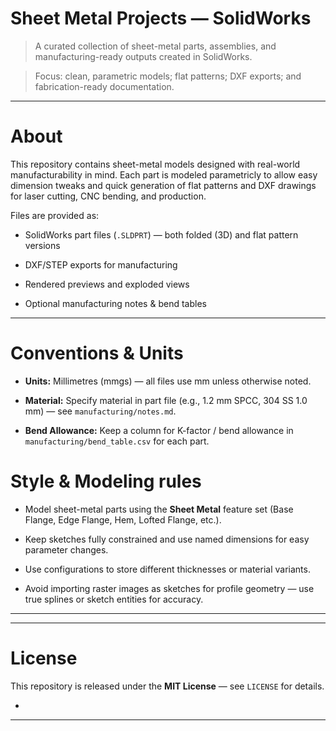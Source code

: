 # Sheet Metal Projects — SolidWorks

> A curated collection of sheet-metal parts, assemblies, and manufacturing-ready outputs created in SolidWorks.  

> Focus: clean, parametric models; flat patterns; DXF exports; and fabrication-ready documentation.



---

# About

This repository contains sheet-metal models designed with real-world manufacturability in mind. Each part is modeled parametricly to allow easy dimension tweaks and quick generation of flat patterns and DXF drawings for laser cutting, CNC bending, and production.

Files are provided as:

- SolidWorks part files (`.SLDPRT`) — both folded (3D) and flat pattern versions

- DXF/STEP exports for manufacturing

- Rendered previews and exploded views

- Optional manufacturing notes & bend tables



---

# Conventions & Units

- **Units:** Millimetres (mmgs) — all files use mm unless otherwise noted.  

- **Material:** Specify material in part file (e.g., 1.2 mm SPCC, 304 SS 1.0 mm) — see `manufacturing/notes.md`.  

- **Bend Allowance:** Keep a column for K-factor / bend allowance in `manufacturing/bend_table.csv` for each part.





# Style & Modeling rules
- Model sheet-metal parts using the **Sheet Metal** feature set (Base Flange, Edge Flange, Hem, Lofted Flange, etc.).
  
- Keep sketches fully constrained and use named dimensions for easy parameter changes.  

- Use configurations to store different thicknesses or material variants.  

- Avoid importing raster images as sketches for profile geometry — use true splines or sketch entities for accuracy.

---

---

# License
This repository is released under the **MIT License** — see `LICENSE` for details.

-
---
